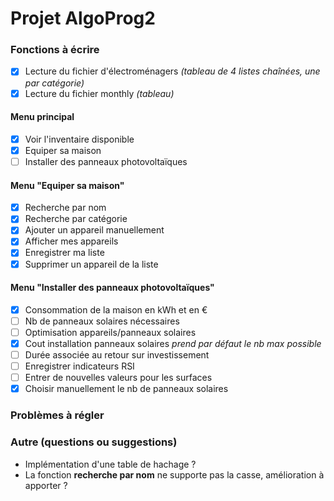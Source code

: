 # Projet AlgoProg2

### Fonctions à écrire
- [x] Lecture du fichier d'électroménagers *(tableau de 4 listes chaînées, une par catégorie)*
- [x] Lecture du fichier monthly *(tableau)*

#### Menu principal
- [x] Voir l'inventaire disponible
- [x] Equiper sa maison
- [ ] Installer des panneaux photovoltaïques

#### Menu "Equiper sa maison"
- [x] Recherche par nom
- [x] Recherche par catégorie 
- [x] Ajouter un appareil manuellement
- [x] Afficher mes appareils
- [x] Enregistrer ma liste
- [x] Supprimer un appareil de la liste

#### Menu "Installer des panneaux photovoltaïques"
- [x] Consommation de la maison en kWh et en €
- [ ] Nb de panneaux solaires nécessaires
- [ ] Optimisation appareils/panneaux solaires
- [x] Cout installation panneaux solaires *prend par défaut le nb max possible*
- [ ] Durée associée au retour sur investissement
- [ ] Enregistrer indicateurs RSI
- [ ] Entrer de nouvelles valeurs pour les surfaces
- [x] Choisir manuellement le nb de panneaux solaires

### Problèmes à régler

### Autre (questions ou suggestions)
- Implémentation d'une table de hachage ?
- La fonction **recherche par nom** ne supporte pas la casse, amélioration à apporter ?
